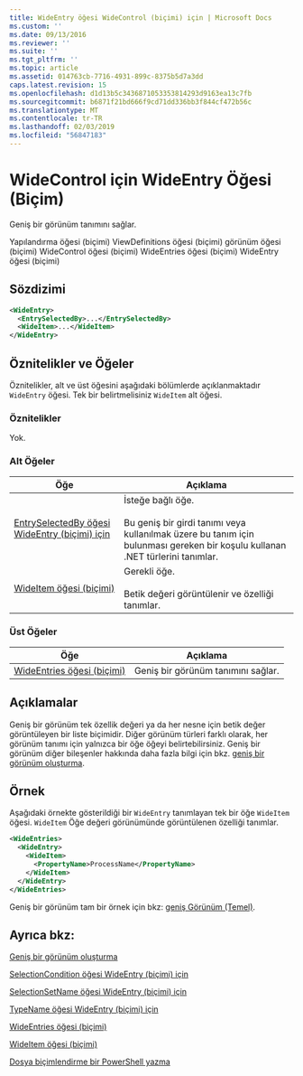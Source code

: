 ```yaml
---
title: WideEntry öğesi WideControl (biçimi) için | Microsoft Docs
ms.custom: ''
ms.date: 09/13/2016
ms.reviewer: ''
ms.suite: ''
ms.tgt_pltfrm: ''
ms.topic: article
ms.assetid: 014763cb-7716-4931-899c-8375b5d7a3dd
caps.latest.revision: 15
ms.openlocfilehash: d1d13b5c3436871053353814293d9163ea13c7fb
ms.sourcegitcommit: b6871f21bd666f9cd71dd336bb3f844cf472b56c
ms.translationtype: MT
ms.contentlocale: tr-TR
ms.lasthandoff: 02/03/2019
ms.locfileid: "56847183"
---
```

# <a name="wideentry-element-for-widecontrol-format"></a>WideControl için WideEntry Öğesi (Biçim)

Geniş bir görünüm tanımını sağlar.

Yapılandırma öğesi (biçimi) ViewDefinitions öğesi (biçimi) görünüm öğesi (biçimi) WideControl öğesi (biçimi) WideEntries öğesi (biçimi) WideEntry öğesi (biçimi)

## <a name="syntax"></a>Sözdizimi

```xml
<WideEntry>
  <EntrySelectedBy>...</EntrySelectedBy>
  <WideItem>...</WideItem>
</WideEntry>
```

## <a name="attributes-and-elements"></a>Öznitelikler ve Öğeler

Öznitelikler, alt ve üst öğesini aşağıdaki bölümlerde açıklanmaktadır `WideEntry` öğesi. Tek bir belirtmelisiniz `WideItem` alt öğesi.

### <a name="attributes"></a>Öznitelikler

Yok.

### <a name="child-elements"></a>Alt Öğeler

|Öğe|Açıklama|
|-------------|-----------------|
|[EntrySelectedBy öğesi WideEntry (biçimi) için](./entryselectedby-element-for-wideentry-format.md)|İsteğe bağlı öğe.<br /><br /> Bu geniş bir girdi tanımı veya kullanılmak üzere bu tanım için bulunması gereken bir koşulu kullanan .NET türlerini tanımlar.|
|[WideItem öğesi (biçimi)](./wideitem-element-for-widecontrol-format.md)|Gerekli öğe.<br /><br /> Betik değeri görüntülenir ve özelliği tanımlar.|

### <a name="parent-elements"></a>Üst Öğeler

|Öğe|Açıklama|
|-------------|-----------------|
|[WideEntries öğesi (biçimi)](./wideentries-element-for-widecontrol-format.md)|Geniş bir görünüm tanımını sağlar.|

## <a name="remarks"></a>Açıklamalar

Geniş bir görünüm tek özellik değeri ya da her nesne için betik değer görüntüleyen bir liste biçimidir. Diğer görünüm türleri farklı olarak, her görünüm tanımı için yalnızca bir öğe öğeyi belirtebilirsiniz. Geniş bir görünüm diğer bileşenler hakkında daha fazla bilgi için bkz. [geniş bir görünüm oluşturma](./creating-a-wide-view.md).

## <a name="example"></a>Örnek

Aşağıdaki örnekte gösterildiği bir `WideEntry` tanımlayan tek bir öğe `WideItem` öğesi. `WideItem` Öğe değeri görünümünde görüntülenen özelliği tanımlar.

```xml
<WideEntries>
  <WideEntry>
    <WideItem>
      <PropertyName>ProcessName</PropertyName>
    </WideItem>
  </WideEntry>
</WideEntries>

```

Geniş bir görünüm tam bir örnek için bkz: [geniş Görünüm (Temel)](./wide-view-basic.md).

## <a name="see-also"></a>Ayrıca bkz:

[Geniş bir görünüm oluşturma](./creating-a-wide-view.md)

[SelectionCondition öğesi WideEntry (biçimi) için](./selectioncondition-element-for-entryselectedby-for-widecontrol-format.md)

[SelectionSetName öğesi WideEntry (biçimi) için](./selectionsetname-element-for-entryselectedby-for-widecontrol-format.md)

[TypeName öğesi WideEntry (biçimi) için](./typename-element-for-entryselectedby-for-wideentry-format.md)

[WideEntries öğesi (biçimi)](./wideentries-element-for-widecontrol-format.md)

[WideItem öğesi (biçimi)](./wideitem-element-for-widecontrol-format.md)

[Dosya biçimlendirme bir PowerShell yazma](./writing-a-powershell-formatting-file.md)
